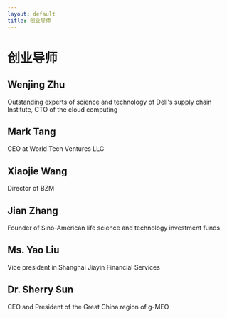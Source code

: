 ```yaml
---
layout: default
title: 创业导师
---
```

# 创业导师

## Wenjing Zhu
Outstanding experts of science and technology of Dell's supply chain Institute, CTO of the cloud computing 

## Mark Tang
CEO at World Tech Ventures LLC

## Xiaojie Wang
Director of BZM

## Jian Zhang
Founder of Sino-American life science and technology investment funds

## Ms. Yao Liu
Vice president in Shanghai Jiayin Financial Services 

## Dr. Sherry Sun
CEO and President of the Great China region of g-MEO
